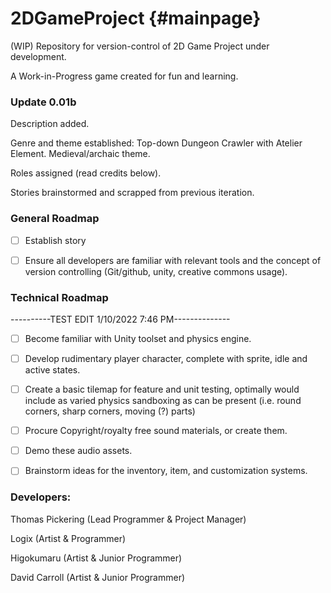 2DGameProject {#mainpage} 
=====

(WIP) Repository for version-control of 2D Game Project under development.

A Work-in-Progress game created for fun and learning.

### Update 0.01b

Description added.

Genre and theme established: Top-down Dungeon Crawler with Atelier Element. Medieval/archaic theme.

Roles assigned (read credits below).

Stories brainstormed and scrapped from previous iteration.

### General Roadmap

* [ ] Establish story    

* [ ] Ensure all developers are familiar with relevant tools and the concept of version controlling (Git/github, unity, creative commons usage).


### Technical Roadmap 

----------TEST EDIT 1/10/2022 7:46 PM--------------


* [ ] Become familiar with Unity toolset and physics engine.

* [ ] Develop rudimentary player character, complete with sprite, idle and active states.

* [ ] Create a basic tilemap for feature and unit testing, optimally would include as varied physics sandboxing as can be present (i.e. round corners, sharp corners, moving (?) parts)

* [ ] Procure Copyright/royalty free sound materials, or create them.

* [ ] Demo these audio assets.

* [ ] Brainstorm ideas for the inventory, item, and customization systems.


### Developers:

Thomas Pickering (Lead Programmer & Project Manager)

Logix (Artist & Programmer)

Higokumaru (Artist & Junior Programmer)

David Carroll (Artist & Junior Programmer)

